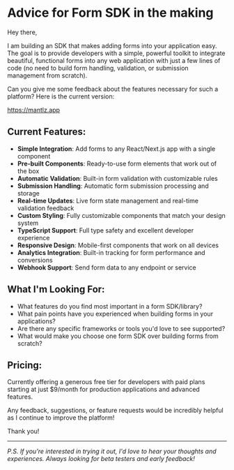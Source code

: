 # Advice for Form SDK in the making

Hey there,

I am building an SDK that makes adding forms into your application easy. The goal is to provide developers with a simple, powerful toolkit to integrate beautiful, functional forms into any web application with just a few lines of code (no need to build form handling, validation, or submission management from scratch).

Can you give me some feedback about the features necessary for such a platform? Here is the current version:

https://mantlz.app

## Current Features:
- **Simple Integration**: Add forms to any React/Next.js app with a single component
- **Pre-built Components**: Ready-to-use form elements that work out of the box
- **Automatic Validation**: Built-in form validation with customizable rules
- **Submission Handling**: Automatic form submission processing and storage
- **Real-time Updates**: Live form state management and real-time validation feedback
- **Custom Styling**: Fully customizable components that match your design system
- **TypeScript Support**: Full type safety and excellent developer experience
- **Responsive Design**: Mobile-first components that work on all devices
- **Analytics Integration**: Built-in tracking for form performance and conversions
- **Webhook Support**: Send form data to any endpoint or service

## What I'm Looking For:
- What features do you find most important in a form SDK/library?
- What pain points have you experienced when building forms in your applications?
- Are there any specific frameworks or tools you'd love to see supported?
- What would make you choose one form SDK over building forms from scratch?

## Pricing:
Currently offering a generous free tier for developers with paid plans starting at just $9/month for production applications and advanced features.

Any feedback, suggestions, or feature requests would be incredibly helpful as I continue to improve the platform!

Thank you!

---

*P.S. If you're interested in trying it out, I'd love to hear your thoughts and experiences. Always looking for beta testers and early feedback!*